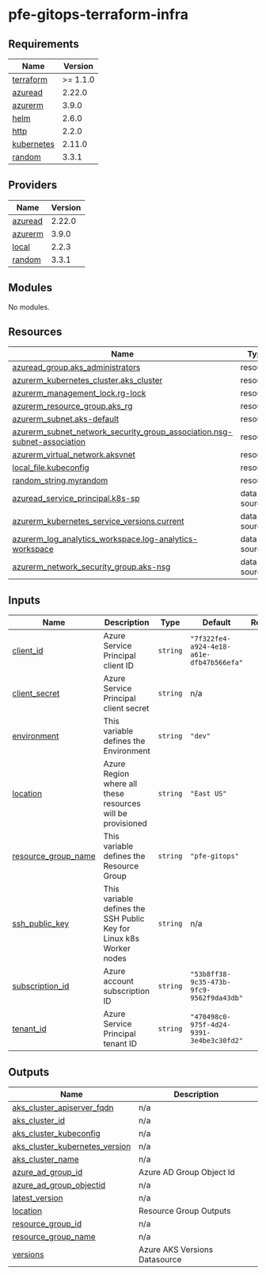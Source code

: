 # pfe-gitops-terraform-infra

<!-- BEGINNING OF PRE-COMMIT-TERRAFORM DOCS HOOK -->
## Requirements

| Name | Version |
|------|---------|
| <a name="requirement_terraform"></a> [terraform](#requirement\_terraform) | >= 1.1.0 |
| <a name="requirement_azuread"></a> [azuread](#requirement\_azuread) | 2.22.0 |
| <a name="requirement_azurerm"></a> [azurerm](#requirement\_azurerm) | 3.9.0 |
| <a name="requirement_helm"></a> [helm](#requirement\_helm) | 2.6.0 |
| <a name="requirement_http"></a> [http](#requirement\_http) | 2.2.0 |
| <a name="requirement_kubernetes"></a> [kubernetes](#requirement\_kubernetes) | 2.11.0 |
| <a name="requirement_random"></a> [random](#requirement\_random) | 3.3.1 |

## Providers

| Name | Version |
|------|---------|
| <a name="provider_azuread"></a> [azuread](#provider\_azuread) | 2.22.0 |
| <a name="provider_azurerm"></a> [azurerm](#provider\_azurerm) | 3.9.0 |
| <a name="provider_local"></a> [local](#provider\_local) | 2.2.3 |
| <a name="provider_random"></a> [random](#provider\_random) | 3.3.1 |

## Modules

No modules.

## Resources

| Name | Type |
|------|------|
| [azuread_group.aks_administrators](https://registry.terraform.io/providers/hashicorp/azuread/2.22.0/docs/resources/group) | resource |
| [azurerm_kubernetes_cluster.aks_cluster](https://registry.terraform.io/providers/hashicorp/azurerm/3.9.0/docs/resources/kubernetes_cluster) | resource |
| [azurerm_management_lock.rg-lock](https://registry.terraform.io/providers/hashicorp/azurerm/3.9.0/docs/resources/management_lock) | resource |
| [azurerm_resource_group.aks_rg](https://registry.terraform.io/providers/hashicorp/azurerm/3.9.0/docs/resources/resource_group) | resource |
| [azurerm_subnet.aks-default](https://registry.terraform.io/providers/hashicorp/azurerm/3.9.0/docs/resources/subnet) | resource |
| [azurerm_subnet_network_security_group_association.nsg-subnet-association](https://registry.terraform.io/providers/hashicorp/azurerm/3.9.0/docs/resources/subnet_network_security_group_association) | resource |
| [azurerm_virtual_network.aksvnet](https://registry.terraform.io/providers/hashicorp/azurerm/3.9.0/docs/resources/virtual_network) | resource |
| [local_file.kubeconfig](https://registry.terraform.io/providers/hashicorp/local/latest/docs/resources/file) | resource |
| [random_string.myrandom](https://registry.terraform.io/providers/hashicorp/random/3.3.1/docs/resources/string) | resource |
| [azuread_service_principal.k8s-sp](https://registry.terraform.io/providers/hashicorp/azuread/2.22.0/docs/data-sources/service_principal) | data source |
| [azurerm_kubernetes_service_versions.current](https://registry.terraform.io/providers/hashicorp/azurerm/3.9.0/docs/data-sources/kubernetes_service_versions) | data source |
| [azurerm_log_analytics_workspace.log-analytics-workspace](https://registry.terraform.io/providers/hashicorp/azurerm/3.9.0/docs/data-sources/log_analytics_workspace) | data source |
| [azurerm_network_security_group.aks-nsg](https://registry.terraform.io/providers/hashicorp/azurerm/3.9.0/docs/data-sources/network_security_group) | data source |

## Inputs

| Name | Description | Type | Default | Required |
|------|-------------|------|---------|:--------:|
| <a name="input_client_id"></a> [client\_id](#input\_client\_id) | Azure Service Principal client ID | `string` | `"7f322fe4-a924-4e18-a61e-dfb47b566efa"` | no |
| <a name="input_client_secret"></a> [client\_secret](#input\_client\_secret) | Azure Service Principal client secret | `string` | n/a | yes |
| <a name="input_environment"></a> [environment](#input\_environment) | This variable defines the Environment | `string` | `"dev"` | no |
| <a name="input_location"></a> [location](#input\_location) | Azure Region where all these resources will be provisioned | `string` | `"East US"` | no |
| <a name="input_resource_group_name"></a> [resource\_group\_name](#input\_resource\_group\_name) | This variable defines the Resource Group | `string` | `"pfe-gitops"` | no |
| <a name="input_ssh_public_key"></a> [ssh\_public\_key](#input\_ssh\_public\_key) | This variable defines the SSH Public Key for Linux k8s Worker nodes | `string` | n/a | yes |
| <a name="input_subscription_id"></a> [subscription\_id](#input\_subscription\_id) | Azure account subscription ID | `string` | `"53b8ff38-9c35-473b-9fc9-9562f9da43db"` | no |
| <a name="input_tenant_id"></a> [tenant\_id](#input\_tenant\_id) | Azure Service Principal tenant ID | `string` | `"470498c0-975f-4d24-9391-3e4be3c30fd2"` | no |

## Outputs

| Name | Description |
|------|-------------|
| <a name="output_aks_cluster_apiserver_fqdn"></a> [aks\_cluster\_apiserver\_fqdn](#output\_aks\_cluster\_apiserver\_fqdn) | n/a |
| <a name="output_aks_cluster_id"></a> [aks\_cluster\_id](#output\_aks\_cluster\_id) | n/a |
| <a name="output_aks_cluster_kubeconfig"></a> [aks\_cluster\_kubeconfig](#output\_aks\_cluster\_kubeconfig) | n/a |
| <a name="output_aks_cluster_kubernetes_version"></a> [aks\_cluster\_kubernetes\_version](#output\_aks\_cluster\_kubernetes\_version) | n/a |
| <a name="output_aks_cluster_name"></a> [aks\_cluster\_name](#output\_aks\_cluster\_name) | n/a |
| <a name="output_azure_ad_group_id"></a> [azure\_ad\_group\_id](#output\_azure\_ad\_group\_id) | Azure AD Group Object Id |
| <a name="output_azure_ad_group_objectid"></a> [azure\_ad\_group\_objectid](#output\_azure\_ad\_group\_objectid) | n/a |
| <a name="output_latest_version"></a> [latest\_version](#output\_latest\_version) | n/a |
| <a name="output_location"></a> [location](#output\_location) | Resource Group Outputs |
| <a name="output_resource_group_id"></a> [resource\_group\_id](#output\_resource\_group\_id) | n/a |
| <a name="output_resource_group_name"></a> [resource\_group\_name](#output\_resource\_group\_name) | n/a |
| <a name="output_versions"></a> [versions](#output\_versions) | Azure AKS Versions Datasource |
<!-- END OF PRE-COMMIT-TERRAFORM DOCS HOOK -->
